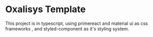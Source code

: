 # Oxalisys Template 

This project is in typescript, using primereact and material ui as css frameworks , and styled-component as it's styling system.
